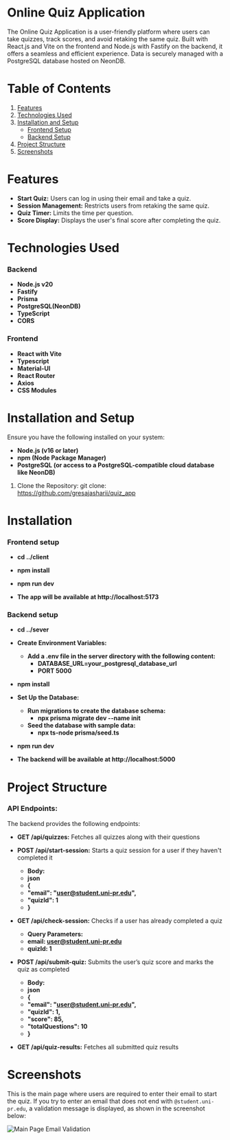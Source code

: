 # Online Quiz Application

The Online Quiz Application is a user-friendly platform where users can take quizzes, track scores, and avoid retaking the same quiz. Built with React.js and Vite on the frontend and Node.js with Fastify on the backend, it offers a seamless and efficient experience. Data is securely managed with a PostgreSQL database hosted on NeonDB.


# Table of Contents
1. [Features](#features)
2. [Technologies Used](#technologies-used)
3. [Installation and Setup](#installation-and-setup)
   - [Frontend Setup](#frontend-setup)
    - [Backend Setup](#backend-setup)
4. [Project Structure](#project-structure)
5. [Screenshots](#screenshots)



# Features

- **Start Quiz:** Users can log in using their email and take a quiz.
- **Session Management:** Restricts users from retaking the same quiz.
- **Quiz Timer:** Limits the time per question.
- **Score Display:** Displays the user's final score after completing the quiz.


# Technologies Used

### Backend
- **Node.js v20** 
- **Fastify**
- **Prisma**
- **PostgreSQL(NeonDB)** 
- **TypeScript** 
- **CORS** 

### Frontend
- **React with Vite** 
- **Typescript** 
- **Material-UI** 
- **React Router** 
- **Axios** 
- **CSS Modules** 


# Installation and Setup

Ensure you have the following installed on your system:

- **Node.js (v16 or later)**
- **npm (Node Package Manager)**
- **PostgreSQL (or access to a PostgreSQL-compatible cloud database like NeonDB)**

1. Clone the Repository: git clone:    
https://github.com/gresajasharii/quiz_app


# Installation

### Frontend setup

- **cd ../client**
- **npm install**
- **npm run dev**

- **The app will be available at http://localhost:5173**


### Backend setup

- **cd ../sever**
- **Create Environment Variables:** 
   - **Add a .env file in the server directory with the following content:**
     - **DATABASE_URL=your_postgresql_database_url**
     - **PORT 5000**
 - **npm install**
- **Set Up the Database:**
   - **Run migrations to create the database schema:** 
      - **npx prisma migrate dev --name init**
   - **Seed the database with sample data:** 
      - **npx ts-node prisma/seed.ts**
 - **npm run dev**

- **The backend will be available at http://localhost:5000**


# Project Structure

### API Endpoints:

The backend provides the following endpoints:

- **GET /api/quizzes:**
Fetches all quizzes along with their questions

- **POST /api/start-session:**
Starts a quiz session for a user if they haven't completed it
    - **Body:** 
     - **json**
     - **{**
     - **"email": "user@student.uni-pr.edu",**
     - **"quizId": 1**
     - **}**

- **GET /api/check-session:**
Checks if a user has already completed a quiz
     - **Query Parameters:**
     - **email: user@student.uni-pr.edu**
     - **quizId: 1**

- **POST /api/submit-quiz:**
Submits the user’s quiz score and marks the quiz as completed
     - **Body:**
     - **json**
     - **{**
     - **"email": "user@student.uni-pr.edu",**
     - **"quizId": 1,**
     - **"score": 85,**
     - **"totalQuestions": 10**
     - **}**

- **GET /api/quiz-results:** 
Fetches all submitted quiz results


# Screenshots

This is the main page where users are required to enter their email to start the quiz. If you try to enter an email that does not end with `@student.uni-pr.edu`, a validation message is displayed, as shown in the screenshot below:

![Main Page Email Validation](client/public/1.png)
